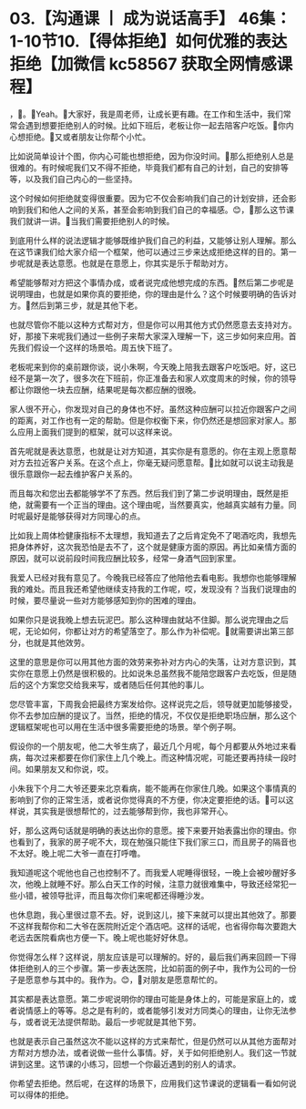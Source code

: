 # 03.【沟通课 丨 成为说话高手】 46集：1-10节10.【得体拒绝】如何优雅的表达拒绝【加微信 kc58567 获取全网情感课程】

，🎼。🎼Yeah。🎼大家好，我是周老师，让成长更有趣。在工作和生活中，我们常常会遇到想要拒绝别人的时候。比如下班后，老板让你一起去陪客户吃饭。🎼你内心想拒绝。🎼又或者朋友让你帮个小忙。

比如说简单设计个图，你内心可能也想拒绝，因为你没时间。🎼那么拒绝别人总是很难的。有时候呢我们又不得不拒绝，毕竟我们都有自己的计划，自己的安排等等，以及我们自己内心的一些坚持。

这个时候如何拒绝就变得很重要。因为它不仅会影响我们自己的计划安排，还会影响到我们和他人之间的关系，甚至会影响到我们自己的幸福感。😊，🎼那么这节课我们就讲一讲。🎼当我们需要拒绝别人的时候。

到底用什么样的说法逻辑才能够既维护我们自己的利益，又能够让别人理解。那么在这节课我们给大家介绍一个框架，他可以通过三步来达成拒绝这样的目的。第一步呢就是表达意愿。也就是在意愿上，你其实是乐于帮助对方。

希望能够帮对方把这个事情办成，或者说完成他想完成的东西。🎼然后第二步呢是说明理由，也就是如果你真的要拒绝，你的理由是什么？这个时候要明确的告诉对方。🎼然后到第三步，就是其他下老。

也就尽管你不能以这种方式帮对方，但是你可以用其他方式仍然愿意去支持对方。好，那接下来呢我们通过一些例子来帮大家深入理解一下，这三步如何来应用。首先我们假设一个这样的场景哈。周五快下班了。

老板呢来到你的桌前跟你谈，说小朱啊，今天晚上陪我去跟客户吃饭吧。好，这已经不是第一次了，很多次在下班前，你正准备去和家人欢度周末的时候，你的领导都让你跟他一块去应酬，结果呢是每次都应酬的很晚。

家人很不开心，你发现对自己的身体也不好。虽然这种应酬可以拉近你跟客户之间的距离，对工作也有一定的帮助。但是你权衡下来，你仍然还是想回家对家人。那么应用上面我们提到的框架，就可以这样来说。

首先呢就是表达意愿，也就是让对方知道，其实你是有意愿的。你在主观上愿意帮对方去拉近客户关系。在这个点上，你毫无疑问愿意帮。🎼比如就可以说主动我是很乐意跟你一起去维护客户关系的。

而且每次和您出去都能够学不了东西。然后我们到了第二步说明理由，既然是拒绝，就需要有一个正当的理由。这个理由呢，当然要真实，他越真实越有力量。同时呢最好是能够获得对方同理心的点。

比如我上周体检健康指标不太理想，我知道去了之后肯定免不了喝酒吃肉，我想先把身体养好，这次我恐怕是去不了，这个就是健康方面的原因。再比如亲情方面的原因，就可以说前段时间我应酬比较多，经常一身酒气回到家里。

我爱人已经对我有意见了。今晚我已经答应了他陪他去看电影。我想你也能够理解我的难处。而且我还希望他继续支持我的工作呢，哎，发现没有？当我们说理由的时候，要尽量说一些对方能够感知到你的困难的理由。

如果你只是说我晚上想去玩泥巴。那么这种理由就站不住脚。那么说完理由之后呢，无论如何，你都让对方的希望落空了。那么作为补偿呢。🎼就需要讲出第三部分，也就是其他效劳。

这里的意思是你可以用其他方面的效劳来弥补对方内心的失落，让对方意识到，其实你在意愿上仍然是很积极的。比如说朱总虽然我不能陪您跟客户去吃饭，但是随后的这个方案您交给我来写，或者随后任何其他的事儿。

您尽管丰富，下周我会把最终方案发给你。这样说完之后，领导就更加能够接受，你不去参加应酬的提议了。当然，拒绝的情况，不仅仅是拒绝职场应酬，那么这个逻辑框架呢也可以用在生活中很多需要拒绝的场景。举个例子啊。

假设你的一个朋友呢，他二大爷生病了，最近几个月呢，每个月都要从外地过来看病，每次过来都要在你们家住上几个晚上。而这种情况呢，可能还要再持续一段时间。如果朋友又和你说，哎。

小朱我下个月二大爷还要来北京看病，能不能再在你家住几晚。如果这个事情真的影响到了你的正常生活，或者说你觉得真的不方便，你决定要拒绝的话。🎼可以这样说，其实我是很想帮忙的，过去能够帮到你，我也非常开心。

好，那么这两句话就是明确的表达出你的意愿。接下来要开始表露出你的理由。你也看到了，我家的房子呢不大，现在勉强只能住下我们家三口，而且房子的隔音也不太好。晚上呢二大爷一直在打呼噜。

我知道呢这个呢他也自己也控制不了。而我爱人呢睡得很轻，一晚上会被吵醒好多次，他晚上就睡不好。那么白天工作的时候，注意力就很难集中，导致还经常犯一些小错，被领导批评，而且每次你们来呢都还得睡沙发。

也休息跑，我心里很过意不去。好，说到这儿，接下来就可以提出其他效了。那要不这样我帮你和二大爷在医院附近定个酒店吧。这样的话呢，也省得你每次要跑大老远去医院看病也方便一下。晚上呢也能好好休息。

你觉得怎么样？这样说，朋友应该是可以理解的。好的，最后我们再来回顾一下得体拒绝别人的三个步骤。第一步表达医院，比如前面的例子中，我作为公司的一份子是愿意参与其中的。我作为。😊，🎼对朋友是愿意帮忙的。

其实都是表达意愿。第二步呢说明你的理由可能是身体上的，可能是家庭上的，或者说情感上的等等。总之是有利的，或者能够引发对方同类心的理由，让你无法参与，或者说无法提供帮助。最后一步呢就是其他下劳。

也就是表示自己虽然这次不能以这样的方式来帮忙，但是仍然可以从其他方面帮对方帮对方想办法，或者说做一些什么事情。好，关于如何拒绝别人。我们这一节就讲到这里。这节课的小练习，回想一个你最近遇到的别人的请求。

你希望去拒绝。然后呢，在这样的场景下，应用我们这节课说的逻辑看一看如何说可以得体的拒绝。